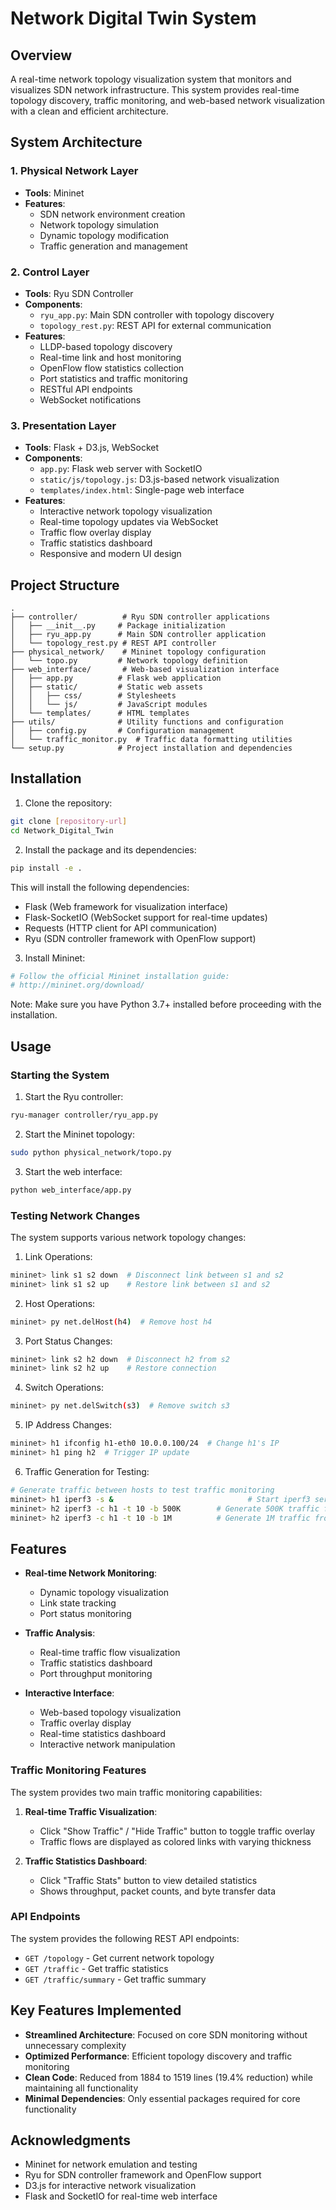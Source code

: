 # Network Digital Twin System

## Overview
A real-time network topology visualization system that monitors and visualizes SDN network infrastructure. This system provides real-time topology discovery, traffic monitoring, and web-based network visualization with a clean and efficient architecture.

## System Architecture

### 1. Physical Network Layer
- **Tools**: Mininet
- **Features**:
  - SDN network environment creation
  - Network topology simulation
  - Dynamic topology modification
  - Traffic generation and management

### 2. Control Layer
- **Tools**: Ryu SDN Controller
- **Components**:
  - `ryu_app.py`: Main SDN controller with topology discovery
  - `topology_rest.py`: REST API for external communication
- **Features**:
  - LLDP-based topology discovery
  - Real-time link and host monitoring  
  - OpenFlow flow statistics collection
  - Port statistics and traffic monitoring
  - RESTful API endpoints
  - WebSocket notifications

### 3. Presentation Layer
- **Tools**: Flask + D3.js, WebSocket
- **Components**:
  - `app.py`: Flask web server with SocketIO
  - `static/js/topology.js`: D3.js-based network visualization
  - `templates/index.html`: Single-page web interface
- **Features**:
  - Interactive network topology visualization
  - Real-time topology updates via WebSocket
  - Traffic flow overlay display
  - Traffic statistics dashboard
  - Responsive and modern UI design

## Project Structure
```
.
├── controller/          # Ryu SDN controller applications
│   ├── __init__.py     # Package initialization
│   ├── ryu_app.py      # Main SDN controller application
│   └── topology_rest.py # REST API controller
├── physical_network/    # Mininet topology configuration
│   └── topo.py         # Network topology definition
├── web_interface/       # Web-based visualization interface
│   ├── app.py          # Flask web application
│   ├── static/         # Static web assets
│   │   ├── css/        # Stylesheets
│   │   └── js/         # JavaScript modules
│   └── templates/      # HTML templates
├── utils/              # Utility functions and configuration
│   ├── config.py       # Configuration management
│   └── traffic_monitor.py  # Traffic data formatting utilities
└── setup.py            # Project installation and dependencies
```

## Installation

1. Clone the repository:
```bash
git clone [repository-url]
cd Network_Digital_Twin
```

2. Install the package and its dependencies:
```bash
pip install -e .
```
This will install the following dependencies:
- Flask (Web framework for visualization interface)
- Flask-SocketIO (WebSocket support for real-time updates)
- Requests (HTTP client for API communication)
- Ryu (SDN controller framework with OpenFlow support)

3. Install Mininet:
```bash
# Follow the official Mininet installation guide:
# http://mininet.org/download/
```
Note: Make sure you have Python 3.7+ installed before proceeding with the installation.

## Usage

### Starting the System

1. Start the Ryu controller:
```bash
ryu-manager controller/ryu_app.py
```

2. Start the Mininet topology:
```bash
sudo python physical_network/topo.py
```

3. Start the web interface:
```bash
python web_interface/app.py
```

### Testing Network Changes

The system supports various network topology changes:

1. Link Operations:
```bash
mininet> link s1 s2 down  # Disconnect link between s1 and s2
mininet> link s1 s2 up    # Restore link between s1 and s2
```

2. Host Operations:
```bash
mininet> py net.delHost(h4)  # Remove host h4
```

3. Port Status Changes:
```bash
mininet> link s2 h2 down  # Disconnect h2 from s2
mininet> link s2 h2 up    # Restore connection
```

4. Switch Operations:
```bash
mininet> py net.delSwitch(s3)  # Remove switch s3
```

5. IP Address Changes:
```bash
mininet> h1 ifconfig h1-eth0 10.0.0.100/24  # Change h1's IP
mininet> h1 ping h2  # Trigger IP update
```

6. Traffic Generation for Testing:
```bash
# Generate traffic between hosts to test traffic monitoring
mininet> h1 iperf3 -s &                              # Start iperf3 server on h1
mininet> h2 iperf3 -c h1 -t 10 -b 500K        # Generate 500K traffic from h2 to h1
mininet> h2 iperf3 -c h1 -t 10 -b 1M          # Generate 1M traffic from h2 to h1
```

## Features

- **Real-time Network Monitoring**:
  - Dynamic topology visualization
  - Link state tracking
  - Port status monitoring
  
- **Traffic Analysis**:
  - Real-time traffic flow visualization
  - Traffic statistics dashboard
  - Port throughput monitoring
  
- **Interactive Interface**:
  - Web-based topology visualization
  - Traffic overlay display
  - Real-time statistics dashboard
  - Interactive network manipulation

### Traffic Monitoring Features

The system provides two main traffic monitoring capabilities:

1. **Real-time Traffic Visualization**:
   - Click "Show Traffic" / "Hide Traffic" button to toggle traffic overlay
   - Traffic flows are displayed as colored links with varying thickness

2. **Traffic Statistics Dashboard**:
   - Click "Traffic Stats" button to view detailed statistics
   - Shows throughput, packet counts, and byte transfer data

### API Endpoints

The system provides the following REST API endpoints:

- `GET /topology` - Get current network topology
- `GET /traffic` - Get traffic statistics
- `GET /traffic/summary` - Get traffic summary

## Key Features Implemented

- **Streamlined Architecture**: Focused on core SDN monitoring without unnecessary complexity
- **Optimized Performance**: Efficient topology discovery and traffic monitoring
- **Clean Code**: Reduced from 1884 to 1519 lines (19.4% reduction) while maintaining all functionality
- **Minimal Dependencies**: Only essential packages required for core functionality

## Acknowledgments

- Mininet for network emulation and testing
- Ryu for SDN controller framework and OpenFlow support
- D3.js for interactive network visualization
- Flask and SocketIO for real-time web interface
